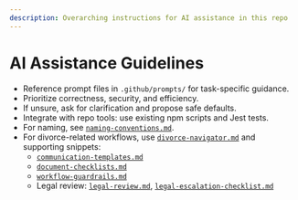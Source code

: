 ```yaml
---
description: Overarching instructions for AI assistance in this repo
---
```


# AI Assistance Guidelines

- Reference prompt files in `.github/prompts/` for task-specific guidance.
- Prioritize correctness, security, and efficiency.
- If unsure, ask for clarification and propose safe defaults.
- Integrate with repo tools: use existing npm scripts and Jest tests.
- For naming, see [`naming-conventions.md`](./prompt-snippets/naming-conventions.md).
- For divorce-related workflows, use [`divorce-navigator.md`](./prompts/divorce-navigator.md) and supporting snippets:
  - [`communication-templates.md`](./prompt-snippets/communication-templates.md)
  - [`document-checklists.md`](./prompt-snippets/document-checklists.md)
  - [`workflow-guardrails.md`](./prompt-snippets/workflow-guardrails.md)
  - Legal review: [`legal-review.md`](./prompts/legal-review.md), [`legal-escalation-checklist.md`](./prompt-snippets/legal-escalation-checklist.md)


